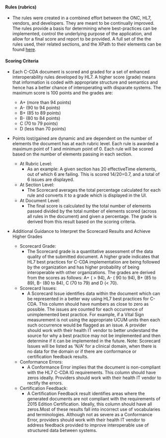 #### Rules (rubrics)

*   The rules were created in a combined effort between the ONC, HL7, vendors, and developers. They are meant to be continually improved. The rules provide a basis for determining where best-practices can be implemented, control the underlying purpose of the application, and allow for a final score and report to be provided. A full set of the the rules used, their related sections, and the XPath to their elements can be found [here](/scorecard/resources/Scorecard_Rules.xlsx).

#### Scoring Criteria

*   Each C-CDA document is scored and graded for a set of enhanced interoperability rules developed by HL7. A higher score (grade) means that information is coded with appropriate structure and semantics and hence has a better chance of interoperating with disparate systems. The maximum score is 100 points and the grades are:
    * A+ (more than 94 points)
    * A- (90 to 94 points)
    * B+ (85 to 89 points)
    * B- (80 to 84 points)
    * C (70 to 79 points)
    * D (less than 70 points)
    
*   Points lost/gained are dynamic and are dependent on the number of elements the document has at each rubric level. Each rule is awarded a maximum point of 1 and minimum point of 0. Each rule will be scored based on the number of elements passing in each section. 
    * At Rubric Level:
        * As an example: A given section has 20 effectiveTime elements, out of which 6 are failing. This is scored 14/20=0.7, and a total of 6 issues are displayed.
    * At Section Level:
        * The Scorecard averages the total percentage calculated for each rule and converts it to a grade which is displayed in the UI.
    * At Document Level:
        * The final score is calculated by the total number of elements passed divided by the total number of elements scored (across all rules in the document) and given a percentage. The grade is derived from this result based on the scoring criteria.
        
*   Additional Guidance to Interpret the Scorecard Results and Achieve Higher Grades
    * Scorecard Grade:
        * The Scorecard grade is a quantitative assessment of the data quality of the submitted document. A higher grade indicates that HL7 best practices for C-CDA implementation are being followed by the organization and has higher probability of being interoperable with other organizations. The grades are derived from the scores as follows: A+ ( > 94), A- ( 90 to 94), B+ (85 to 89), B- (80 to 84), C (70 to 79) and D (< 70).
    * Scorecard Issues:
        * A Scorecard Issue identifies data within the document which can be represented in a better way using HL7 best practices for C-CDA. This column should have numbers as close to zero as possible. The issues are counted for each occurrence of unimplemented best practice. For example, if a Vital Sign measurement is not using the appropriate UCUM units then each such occurrence would be flagged as an issue. A provider should work with their health IT vendor to better understand the source for why a best practice may not be implemented and then determine if it can be implemented in the future. Note: Scorecard Issues will be listed as 'N/A' for a clinical domain, when there is no data for the domain or if there are conformance or certification feedback results.
    * Conformance Errors:
        * A Conformance Error implies that the document is non-compliant with the HL7 C-CDA IG requirements. This column should have zeros ideally. Providers should work with their health IT vendor to rectify the errors.
    * Certification Feedback:
        * A Certification Feedback result identifies areas where the generated documents are not compliant with the requirements of 2015 Edition Certification. Ideally, this column should have all zeros.Most of these results fall into incorrect use of vocabularies and terminologies. Although not as severe as a Conformance Error, providers should work with their health IT vendor to address feedback provided to improve interoperable use of structured data between systems.
